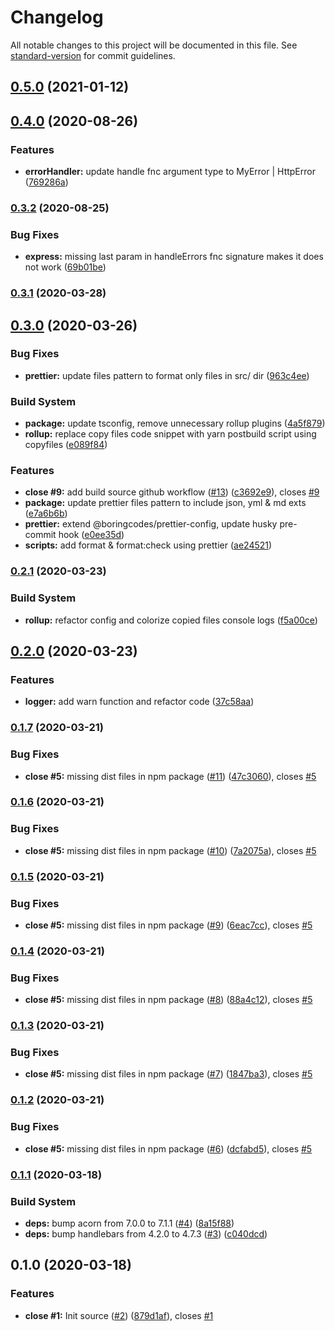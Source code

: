 # Changelog

All notable changes to this project will be documented in this file. See [standard-version](https://github.com/conventional-changelog/standard-version) for commit guidelines.

## [0.5.0](https://github.com/boringcodes/utils/compare/v0.4.0...v0.5.0) (2021-01-12)

## [0.4.0](https://github.com/boringcodes/utils/compare/v0.3.2...v0.4.0) (2020-08-26)

### Features

- **errorHandler:** update handle fnc argument type to MyError | HttpError ([769286a](https://github.com/boringcodes/utils/commit/769286a))

### [0.3.2](https://github.com/boringcodes/utils/compare/v0.3.1...v0.3.2) (2020-08-25)

### Bug Fixes

- **express:** missing last param in handleErrors fnc signature makes it does not work ([69b01be](https://github.com/boringcodes/utils/commit/69b01be))

### [0.3.1](https://github.com/boringcodes/utils/compare/v0.3.0...v0.3.1) (2020-03-28)

## [0.3.0](https://github.com/boringcodes/utils/compare/v0.2.1...v0.3.0) (2020-03-26)

### Bug Fixes

- **prettier:** update files pattern to format only files in src/ dir ([963c4ee](https://github.com/boringcodes/utils/commit/963c4ee))

### Build System

- **package:** update tsconfig, remove unnecessary rollup plugins ([4a5f879](https://github.com/boringcodes/utils/commit/4a5f879))
- **rollup:** replace copy files code snippet with yarn postbuild script using copyfiles ([e089f84](https://github.com/boringcodes/utils/commit/e089f84))

### Features

- **close #9:** add build source github workflow ([#13](https://github.com/boringcodes/utils/issues/13)) ([c3692e9](https://github.com/boringcodes/utils/commit/c3692e9)), closes [#9](https://github.com/boringcodes/utils/issues/9)
- **package:** update prettier files pattern to include json, yml & md exts ([e7a6b6b](https://github.com/boringcodes/utils/commit/e7a6b6b))
- **prettier:** extend @boringcodes/prettier-config, update husky pre-commit hook ([e0ee35d](https://github.com/boringcodes/utils/commit/e0ee35d))
- **scripts:** add format & format:check using prettier ([ae24521](https://github.com/boringcodes/utils/commit/ae24521))

### [0.2.1](https://github.com/boringcodes/utils/compare/v0.2.0...v0.2.1) (2020-03-23)

### Build System

- **rollup:** refactor config and colorize copied files console logs ([f5a00ce](https://github.com/boringcodes/utils/commit/f5a00ce))

## [0.2.0](https://github.com/boringcodes/utils/compare/v0.1.7...v0.2.0) (2020-03-23)

### Features

- **logger:** add warn function and refactor code ([37c58aa](https://github.com/boringcodes/utils/commit/37c58aa))

### [0.1.7](https://github.com/boringcodes/utils/compare/v0.1.6...v0.1.7) (2020-03-21)

### Bug Fixes

- **close #5:** missing dist files in npm package ([#11](https://github.com/boringcodes/utils/issues/11)) ([47c3060](https://github.com/boringcodes/utils/commit/47c3060)), closes [#5](https://github.com/boringcodes/utils/issues/5)

### [0.1.6](https://github.com/boringcodes/utils/compare/v0.1.5...v0.1.6) (2020-03-21)

### Bug Fixes

- **close #5:** missing dist files in npm package ([#10](https://github.com/boringcodes/utils/issues/10)) ([7a2075a](https://github.com/boringcodes/utils/commit/7a2075a)), closes [#5](https://github.com/boringcodes/utils/issues/5)

### [0.1.5](https://github.com/boringcodes/utils/compare/v0.1.4...v0.1.5) (2020-03-21)

### Bug Fixes

- **close #5:** missing dist files in npm package ([#9](https://github.com/boringcodes/utils/issues/9)) ([6eac7cc](https://github.com/boringcodes/utils/commit/6eac7cc)), closes [#5](https://github.com/boringcodes/utils/issues/5)

### [0.1.4](https://github.com/boringcodes/utils/compare/v0.1.3...v0.1.4) (2020-03-21)

### Bug Fixes

- **close #5:** missing dist files in npm package ([#8](https://github.com/boringcodes/utils/issues/8)) ([88a4c12](https://github.com/boringcodes/utils/commit/88a4c12)), closes [#5](https://github.com/boringcodes/utils/issues/5)

### [0.1.3](https://github.com/boringcodes/utils/compare/v0.1.2...v0.1.3) (2020-03-21)

### Bug Fixes

- **close #5:** missing dist files in npm package ([#7](https://github.com/boringcodes/utils/issues/7)) ([1847ba3](https://github.com/boringcodes/utils/commit/1847ba3)), closes [#5](https://github.com/boringcodes/utils/issues/5)

### [0.1.2](https://github.com/boringcodes/utils/compare/v0.1.1...v0.1.2) (2020-03-21)

### Bug Fixes

- **close #5:** missing dist files in npm package ([#6](https://github.com/boringcodes/utils/issues/6)) ([dcfabd5](https://github.com/boringcodes/utils/commit/dcfabd5)), closes [#5](https://github.com/boringcodes/utils/issues/5)

### [0.1.1](https://github.com/boringcodes/utils/compare/v0.1.0...v0.1.1) (2020-03-18)

### Build System

- **deps:** bump acorn from 7.0.0 to 7.1.1 ([#4](https://github.com/boringcodes/utils/issues/4)) ([8a15f88](https://github.com/boringcodes/utils/commit/8a15f88))
- **deps:** bump handlebars from 4.2.0 to 4.7.3 ([#3](https://github.com/boringcodes/utils/issues/3)) ([c040dcd](https://github.com/boringcodes/utils/commit/c040dcd))

## 0.1.0 (2020-03-18)

### Features

- **close #1:** Init source ([#2](https://github.com/boringcodes/utils/issues/2)) ([879d1af](https://github.com/boringcodes/utils/commit/879d1af)), closes [#1](https://github.com/boringcodes/utils/issues/1)

